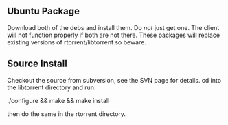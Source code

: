 ## Ubuntu Package ##
Download both of the debs and install them. Do _not_ just get one. The client will not function properly if both are not there. These packages will replace existing versions of rtorrent/libtorrent so beware.

## Source Install ##
Checkout the source from subversion, see the SVN page for details.
cd into the libtorrent directory and run:

./configure && make && make install

then do the same in the rtorrent directory.